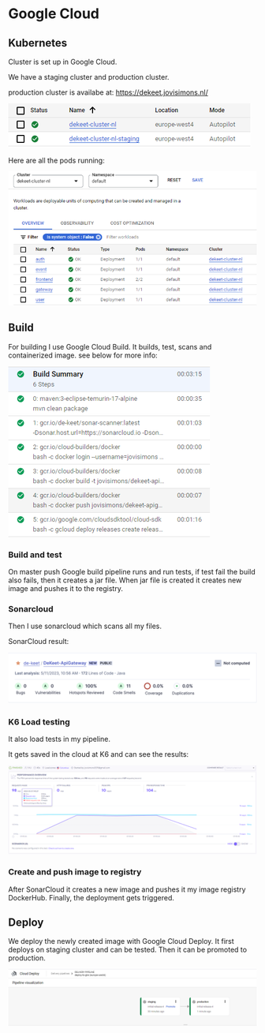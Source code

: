 # Google Cloud

## Kubernetes

Cluster is set up in Google Cloud.

We have a staging cluster and production cluster.

production cluster is availabe at: https://dekeet.jovisimons.nl/

![cluster](https://github.com/Adv-Software-DeKeet/.github/blob/main/DeKeet%20(IP)/images/gCloudCluster.png)


Here are all the pods running:

![PodsGcloud](https://github.com/Adv-Software-DeKeet/.github/blob/main/DeKeet%20(IP)/images/podsGKE.png)

## Build

For building I use Google Cloud Build. It builds, test, scans and containerized image. see below for more info:

![Build](https://github.com/Adv-Software-DeKeet/.github/blob/main/DeKeet%20(IP)/images/gcloudBuildSum.png)

### Build and test

On master push Google build pipeline runs and run tests, if test fail the build also fails, then it creates a jar file. When jar file is created it creates new image and pushes it to the registry. 


### Sonarcloud

Then I use sonarcloud which scans all my files.

SonarCloud result:

![SonarCloud](https://github.com/Adv-Software-DeKeet/.github/blob/main/DeKeet%20(IP)/images/SonarCloud.png)

### K6 Load testing

It also load tests in my pipeline.

It gets saved in the cloud at K6 and can see the results:

![K6Pipeline](https://github.com/Adv-Software-DeKeet/.github/blob/main/DeKeet%20(IP)/images/K6Pipeline.png)

### Create and push image to registry

After SonarCloud it creates a new image and pushes it my image registry DockerHub. Finally, the deployment gets triggered.

## Deploy

We deploy the newly created image with Google Cloud Deploy. It first deploys on staging cluster and can be tested. Then it can be promoted to production.

![GCPPipeline](https://github.com/Adv-Software-DeKeet/.github/blob/main/DeKeet%20(IP)/images/GCPDeployStag%26Prod.png)